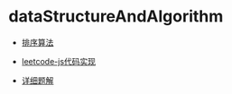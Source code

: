 # dataStructureAndAlgorithm
* [排序算法](https://github.com/sinkhaha/dataStructureAndAlgorithm/tree/master/sort)
  
* [leetcode-js代码实现](https://github.com/sinkhaha/dataStructureAndAlgorithm/tree/master/leetcode)

* [详细题解](https://github.com/sinkhaha/dataStructureAndAlgorithm/tree/master/docs)